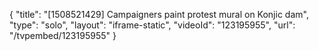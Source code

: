 {
    "title": "[1508521429] Campaigners paint protest mural on Konjic dam",
    "type": "solo",
    "layout": "iframe-static",
    "videoId": "123195955",
    "url": "\/tvpembed\/123195955"
}